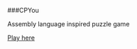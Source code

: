 ###CPYou

Assembly language inspired puzzle game

[Play here](http://achi.se/projects/software/games/cpyou/)
